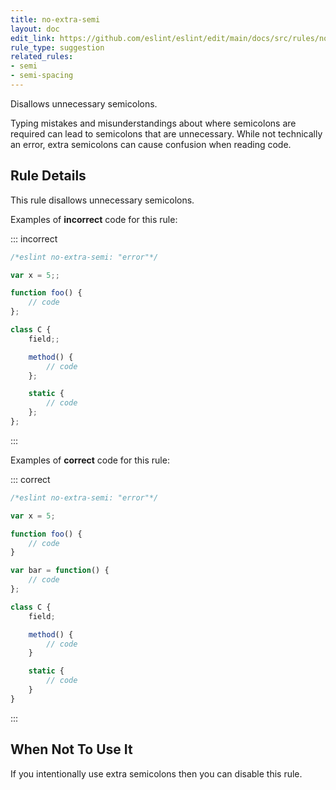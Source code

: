 ```yaml
---
title: no-extra-semi
layout: doc
edit_link: https://github.com/eslint/eslint/edit/main/docs/src/rules/no-extra-semi.md
rule_type: suggestion
related_rules:
- semi
- semi-spacing
---
```






Disallows unnecessary semicolons.

Typing mistakes and misunderstandings about where semicolons are required can lead to semicolons that are unnecessary. While not technically an error, extra semicolons can cause confusion when reading code.

## Rule Details

This rule disallows unnecessary semicolons.

Examples of **incorrect** code for this rule:

::: incorrect

```js
/*eslint no-extra-semi: "error"*/

var x = 5;;

function foo() {
    // code
};

class C {
    field;;

    method() {
        // code
    };

    static {
        // code
    };
};
```

:::

Examples of **correct** code for this rule:

::: correct

```js
/*eslint no-extra-semi: "error"*/

var x = 5;

function foo() {
    // code
}

var bar = function() {
    // code
};

class C {
    field;

    method() {
        // code
    }

    static {
        // code
    }
}
```

:::

## When Not To Use It

If you intentionally use extra semicolons then you can disable this rule.
